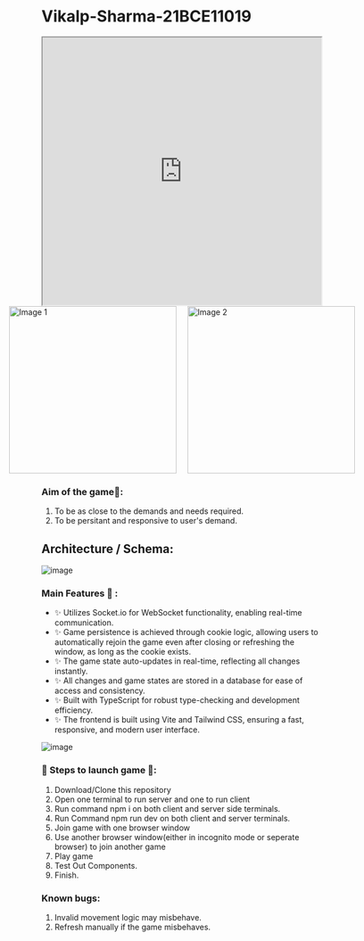 # Vikalp-Sharma-21BCE11019
<div style="display: flex; justify-content: center; align-items: center; width: 100%;">
  <iframe src="https://drive.google.com/file/d/1zTMBvKh26uX61UXx9gjPz8TVallIIbf4/preview" width="640" height="480" allow="autoplay"></iframe>
</div>
<div style="display: flex; justify-content: center; align-items: center; width: 100%;">
  <img src="https://github.com/user-attachments/assets/b63330a6-be94-43ed-90d6-2cbbb81c3832" alt="Image 1" style="width: 300px; margin: 0 10px;">
  <img src="https://github.com/user-attachments/assets/4a6d5159-b32d-4425-a8c4-d4901481c478" alt="Image 2" style="width: 300px; margin: 0 10px;">
</div>

### Aim of the game🎯:
1. To be as close to the demands and needs required.
2. To be persitant and responsive to user's demand.
## Architecture / Schema:
![image](https://github.com/user-attachments/assets/e697dcb5-2816-4f60-b764-0ea6891c5fcc)

### Main Features 📖 :

- ✨ Utilizes Socket.io for WebSocket functionality, enabling real-time communication.
- ✨ Game persistence is achieved through cookie logic, allowing users to automatically rejoin the game even after closing or refreshing the window, as long as the cookie exists.
- ✨ The game state auto-updates in real-time, reflecting all changes instantly.
- ✨ All changes and game states are stored in a database for ease of access and consistency.
- ✨ Built with TypeScript for robust type-checking and development efficiency.
- ✨ The frontend is built using Vite and Tailwind CSS, ensuring a fast, responsive, and modern user interface.

![image](https://github.com/user-attachments/assets/3246bee6-6b60-42cf-9476-52b0555ae224)

  
### 👣 Steps to launch game 👣:
1. Download/Clone this repository
2. Open one terminal to run server and one to run client
3. Run command npm i on both client and server side terminals.
4. Run Command npm run dev on both client and server terminals.
5. Join game with one browser window
6. Use another browser window(either in incognito mode or seperate browser) to join another game
7. Play game
8. Test Out Components.
9. Finish.

### Known bugs:
1. Invalid movement logic may misbehave.
2. Refresh manually if the game misbehaves.
